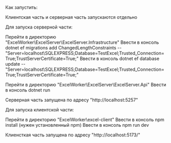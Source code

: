 Как запустить:

Клиентская часть и серверная часть запускаются отдельно

Для запуска серверной части:

Перейти в директорию "ExcelWorker\ExcelServer\ExcelServer.Infrastructure"
Ввести в консоль dotnet ef migrations add ChangedLengthConstraints -- "Server=localhost\SQLEXPRESS;Database=TestExcel;Trusted_Connection=True;TrustServerCertificate=True;"
Ввести в консоль dotnet ef database update -- "Server=localhost\SQLEXPRESS;Database=TestExcel;Trusted_Connection=True;TrustServerCertificate=True;"

Перейти в директорию "ExcelWorker\ExcelServer\ExcelServer.Api"
Ввести в консоль dotnet run

Серверная часть запущена по адресу "http://localhost:5257"

Для запуска клиентской части:

Перейти в директорию "ExcelWorker\excel-client"
Ввести в консоль npm install (нужен установленный npm)
Ввести в консоль npm run dev

Клиенсткая часть запущена по адресу "http://localhost:5173/"
